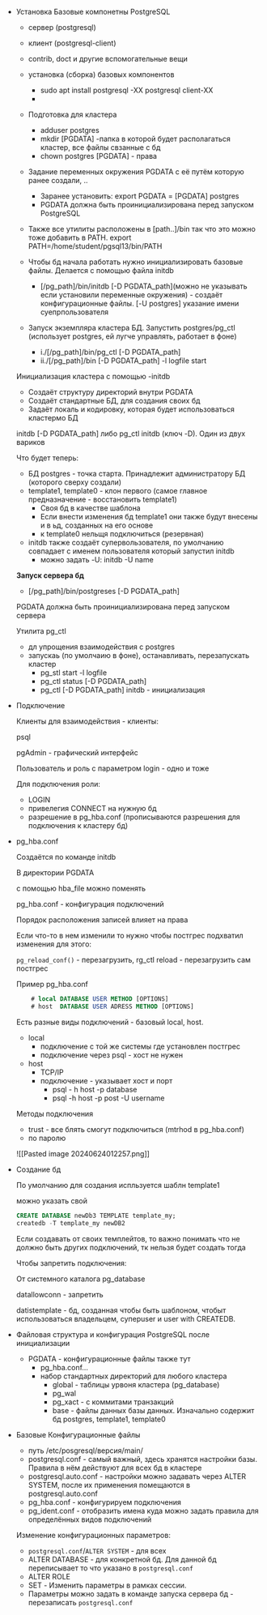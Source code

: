 - Установка
    Базовые компонетны PostgreSQL
    - сервер (postgresql)
    - клиент (postgresql-client)
    - contrib, doct и другие вспомогательные вещи
    - установка (сборка) базовых компонентов
        - sudo apt install postgresql -XX postgresql client-XX
        - 
    - Подготовка для кластера
        - adduser postgres
        - mkdir [PGDATA] -папка в которой будет располагаться кластер, все файлы свзанные с бд
        - chown postgres [PGDATA] - права
        
    - Задание переменных окружения PGDATA с её путём которую ранее создали, ..
        - Заранее установить: export PGDATA = [PGDATA]
            postgres
        - PGDATA должна быть проинициализирована перед запуском PostgreSQL
            
    - Также все утилиты расположены в [path..]/bin так что это можно тоже добавить в PATH. export PATH=/home/student/pgsql13/bin/PATH
        
    - Чтобы бд начала работать нужно инициализировать базовые файлы. Делается с помощью файла initdb
        - [/pg_path]/bin/initdb [-D PGDATA_path](можно не указывать если установили переменные окружения) - создаёт конфигурационные файлы. [-U postgres] указание имени суепрпользователя
        
    - Запуск экземпляра кластера БД. Запустить postgres/pg_ctl (использует postgres, ей лугче управлять, работает в фоне)
        - i./[/pg_path]/bin/pg_ctl [-D PGDATA_path]
        - ii./[/pg_path]/bin [-D PGDATA_path] -l logfile start
    
    Инициализация кластера с помощью -initdb
    
    - Создаёт структуру директорий внутри PGDATA
    - Создаёт стандартные БД, для создания своих бд
    - Задаёт локаль и кодировку, которая будет использоваться кластермо БД
    
    initdb [-D PGDATA_path] либо pg_ctl initdb (ключ -D). Один из двух вариков
    
    Что будет теперь:
    
    - БД postgres - точка старта. Принадлежит администратору БД (которого сверху создали)
    - template1, template0 - клон первого (самое главное предназначение - восстановить template1)
        - Своя бд в качестве шаблона
        - Если внести изменения бд template1 они также будут внесены и в ьд, созданных на его основе
        - к template0 нельщя подключиться (резервная)
    - initdb также создаёт супервользователя, по умолчанию совпадает с именем пользователя который запустил initdb
        - можно задать -U: initdb -U name
    
    **Запуск сервера бд**
    - [/pg_path]/bin/postgreses [-D PGDATA_path]
    
    PGDATA должна быть проинициализирована перед запуском сервера
    
    Утилита pg_ctl
    
    - дл упрощения взаимодействия с postgres
    - запускаь (по умолчаию в фоне), останавливать, перезапускать кластер
        - pg_stl start -l logfile
        - pg_ctl status [-D PGDATA_path]
        - pg_ctl [-D PGDATA_path] initdb - инициализация

- Подключение
    
    Клиенты для взаимодействия - клиенты:
    
    psql
    
    pgAdmin - графический интерфейс
    
    Пользователь и роль с параметром login - одно и тоже
    
    Для подключения роли:
    
    - LOGIN
    - привелегия CONNECT на нужную бд
    - разрешение в pg_hba.conf (прописываются разрешения для подключения к кластеру бд)
- pg_hba.conf
    
    Создаётся по команде initdb
    
    В директории PGDATA
    
    с помощью hba_file можно поменять
    
    pg_hba.conf - конфигурация подключений
    
    Порядок расположения записей влияет на права
    
    Если что-то в нем изменили то нужно чтобы постгрес подхватил изменения для этого:
    
    `pg_reload_conf()` - перезагрузить, rg_ctl reload - перезагрузить сам постгрес
    
    Пример pg_hba.conf
    
    ```sql
    	# local DATABASE USER METHOD [OPTIONS]
    	# host  DATABASE USER ADRESS METHOD [OPTIONS]
    ```
    
    Есть разные виды подключений - базовый local, host.
    
    - local
        - подключение с той же системы где установлен постгрес
        - подключение через psql - хост не нужен
    - host
        - TCP/IP
        - подключение - указывает хост и порт
            - psql - h host -p database
            - psql -h host -p post -U username
    
    Методы подключения
    
    - trust - все блять смогут подключиться (mtrhod в pg_hba.conf)
    - по паролю
    
    ![[Pasted image 20240624012257.png]]
    
- Создание бд
    
    По умолчанию для создания испльзуется шаблн template1
    
    можно указать свой
    
    ```sql
    CREATE DATABASE newDb3 TEMPLATE template_my;
    createdb -T template_my newDB2
    ```
    
    Если создавать от своих темплейтов, то важно понимать что не должно быть других подключений, тк нельзя будет создать тогда
    
    Чтобы запретить подключения:
    
    От системного каталога pg_database
    
    datallowconn - запретить
    
    datistemplate - бд, созданная чтобы быть шаблоном, чтобыт использоваться владельцем, суперuser и user with CREATEDB.
    
- Файловая структура и конфигурация PostgreSQL после инициализации
    
    - PGDATA - конфигурационные файлы также тут
        - pg_hba.conf…
        - набор стандартных директорий для любого кластера
            - global - таблицы урвоня кластера (pg_database)
            - pg_wal
            - pg_xact - с коммитами транзакций
            - base - файлы данных базы данных. Изначально содержит бд postgres, template1, template0
- Базовые Конфигурационные файлы
    
    - путь /etc/posgresql/версия/main/
    - postgresql.conf - самый важный, здесь хранятся настройки базы. Правила в нём действуют для всех бд в кластере
    - postgresql.auto.conf - настройки можно задавать через ALTER SYSTEM, после их применения помещаются в postgresql.auto.conf
    - pg_hba.conf - конфигурируем подключения
    - pg_ident.conf - отобразить имена куда можно задать правила для определённых видов подключений
    
    Изменение конфигурационных параметров:
    
    - `postgresql.conf`/`ALTER SYSTEM` - для всех
    - ALTER DATABASE - для конкретной бд. Для данной бд переписывает то что указано в `postgresql.conf`
    - ALTER ROLE
    - SET - Изменить параметры в рамках сессии.
    - Параметры можно задать в команде запуска сервера бд - перезаписать `postgresql.conf`